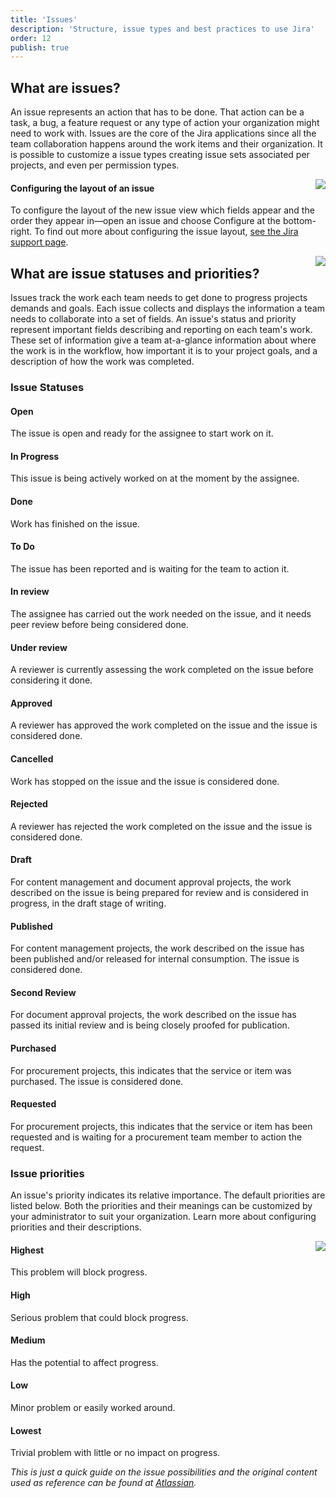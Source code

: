 ```yaml
---
title: 'Issues'
description: 'Structure, issue types and best practices to use Jira'
order: 12
publish: true
---
```


## What are issues?

An issue represents an action that has to be done. That action can be a task, a bug, a feature request or any type of action your organization might need to work with. Issues are the core of the Jira applications since all the team collaboration happens around the work items and their organization. It is possible to customize a issue types creating issue sets associated per projects, and even per permission types.

<Image
	src="/images/handbook/tools/jira/jira-issues.png"
	align="right"
	size="small"
	caption="Jira issues schema"
	margin="4rem -2rem 0 4rem"
	rounded
	dropShadow
/>

#### Configuring the layout of an issue

To configure the layout of the new issue view which fields appear and the order they appear in—open an issue and choose Configure at the bottom-right. To find out more about configuring the issue layout, [see the Jira support page](https://support.atlassian.com/jira-software-cloud/docs/configure-field-layout-in-the-issue-view/).

<Image
	src="/images/handbook/tools/jira/issue-screens.png"
	align="right"
	size="small"
	caption="Issue screens"
	margin="4rem -2rem 0 4rem"
	rounded
	dropShadow
/>

## What are issue statuses and priorities?

Issues track the work each team needs to get done to progress projects demands and goals. Each issue collects and displays the information a team needs to collaborate into a set of fields. An issue's status and priority represent important fields describing and reporting on each team's work. These set of information give a team at-a-glance information about where the work is in the workflow, how important it is to your project goals, and a description of how the work was completed.

### Issue Statuses

#### Open

The issue is open and ready for the assignee to start work on it.

#### In Progress

This issue is being actively worked on at the moment by the assignee.

#### Done

Work has finished on the issue.

#### To Do

The issue has been reported and is waiting for the team to action it.

#### In review

The assignee has carried out the work needed on the issue, and it needs peer review before being considered done.

#### Under review

A reviewer is currently assessing the work completed on the issue before considering it done.

#### Approved

A reviewer has approved the work completed on the issue and the issue is considered done.

#### Cancelled

Work has stopped on the issue and the issue is considered done.

#### Rejected

A reviewer has rejected the work completed on the issue and the issue is considered done.

#### Draft

For content management and document approval projects, the work described on the issue is being prepared for review and is considered in progress, in the draft stage of writing.

#### Published

For content management projects, the work described on the issue has been published and/or released for internal consumption. The issue is considered done.

#### Second Review

For document approval projects, the work described on the issue has passed its initial review and is being closely proofed for publication.

#### Purchased

For procurement projects, this indicates that the service or item was purchased. The issue is considered done.

#### Requested

For procurement projects, this indicates that the service or item has been requested and is waiting for a procurement team member to action the request.

### Issue priorities

An issue's priority indicates its relative importance. The default priorities are listed below. Both the priorities and their meanings can be customized by your administrator to suit your organization. Learn more about configuring priorities and their descriptions.

<Image
	src="/images/handbook/tools/jira/priorities.png"
	align="right"
	size="small"
	caption="Priorities"
	margin="4rem -2rem 0 4rem"
	rounded
	dropShadow
/>

#### Highest

This problem will block progress.

#### High

Serious problem that could block progress.

#### Medium

Has the potential to affect progress.

#### Low

Minor problem or easily worked around.

#### Lowest

Trivial problem with little or no impact on progress.

_This is just a quick guide on the issue possibilities and the original content used as reference can be found at [Atlassian](https://support.atlassian.com/jira-cloud-administration/docs/configure-issues/)._
